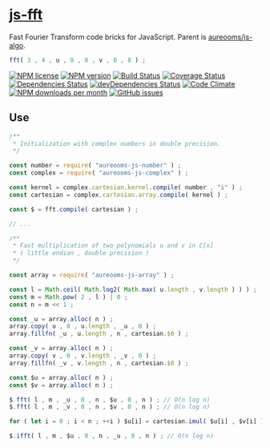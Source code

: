 [js-fft](http://aureooms.github.io/js-fft)
==

Fast Fourier Transform code bricks for JavaScript. Parent is
[aureooms/js-algo](https://github.com/aureooms/js-algo).

```js
fft( 3 , 4 , u , 0 , 8 , v , 0 , 8 ) ;
```

[![NPM license](http://img.shields.io/npm/l/aureooms-js-fft.svg?style=flat)](https://raw.githubusercontent.com/aureooms/js-fft/master/LICENSE)
[![NPM version](http://img.shields.io/npm/v/aureooms-js-fft.svg?style=flat)](https://www.npmjs.org/package/aureooms-js-fft)
[![Build Status](http://img.shields.io/travis/aureooms/js-fft.svg?style=flat)](https://travis-ci.org/aureooms/js-fft)
[![Coverage Status](http://img.shields.io/coveralls/aureooms/js-fft.svg?style=flat)](https://coveralls.io/r/aureooms/js-fft)
[![Dependencies Status](http://img.shields.io/david/aureooms/js-fft.svg?style=flat)](https://david-dm.org/aureooms/js-fft#info=dependencies)
[![devDependencies Status](http://img.shields.io/david/dev/aureooms/js-fft.svg?style=flat)](https://david-dm.org/aureooms/js-fft#info=devDependencies)
[![Code Climate](http://img.shields.io/codeclimate/github/aureooms/js-fft.svg?style=flat)](https://codeclimate.com/github/aureooms/js-fft)
[![NPM downloads per month](http://img.shields.io/npm/dm/aureooms-js-fft.svg?style=flat)](https://www.npmjs.org/package/aureooms-js-fft)
[![GitHub issues](http://img.shields.io/github/issues/aureooms/js-fft.svg?style=flat)](https://github.com/aureooms/js-fft/issues)


## Use

```js
/**
 * Initialization with complex numbers in double precision.
 */

const number = require( "aureooms-js-number" ) ;
const complex = require( "aureooms-js-complex" ) ;

const kernel = complex.cartesian.kernel.compile( number , "i" ) ;
const cartesian = complex.cartesian.array.compile( kernel ) ;

const $ = fft.compile( cartesian ) ;

// ...

/**
 * Fast multiplication of two polynomials u and v in C[x]
 * ( little endian , double precision )
 */

const array = require( "aureooms-js-array" ) ;

const l = Math.ceil( Math.log2( Math.max( u.length , v.length ) ) ) ;
const m = Math.pow( 2 , l ) | 0 ;
const n = m << 1 ;

const _u = array.alloc( n ) ;
array.copy( u , 0 , u.length , _u , 0 ) ;
array.fillfn( _u , u.length , n , cartesian.$0 ) ;

const _v = array.alloc( n ) ;
array.copy( v , 0 , v.length , _v , 0 ) ;
array.fillfn( _v , v.length , n , cartesian.$0 ) ;

const $u = array.alloc( n ) ;
const $v = array.alloc( n ) ;

$.fft( l , m , _u , 0 , n , $u , 0 , n ) ; // O(n log n)
$.fft( l , m , _v , 0 , n , $v , 0 , n ) ; // O(n log n)

for ( let i = 0 ; i < n ; ++i ) $u[i] = cartesian.imul( $u[i] , $v[i] ) ; // O(n)

$.ifft( l , m , $u , 0 , n , _u , 0 , n ) ; // O(n log n)
```
